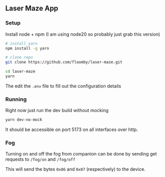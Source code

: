 ## Laser Maze App

### Setup

Install node + npm (I am using node20 so probably just grab this version)

```bash
# install yarn
npm install -g yarn

# clone repo
git clone https://github.com/floomby/laser-maze.git

cd laser-maze
yarn
```

The edit the `.env` file to fill out the configuration details

### Running

Right now just run the dev build without mocking

```bash
yarn dev-no-mock
```

It should be accessible on port 5173 on all interfaces over http.

### Fog

Turning on and off the fog from companion can be done by sending get requests to `/fog/on` and `/fog/off`

This will send the bytes `0x06` and `0x07` (respectively) to the device.
